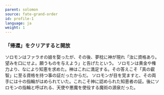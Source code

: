 ```yaml
---
parent: solomon
source: fate-grand-order
id: profile-1
language: ja
weight: 1
---
```


### 「帰還」をクリアすると開放

ソロモンはファラオの娘を娶ったが、その後、夢枕に神が現れ「汝に資格あり。望みを口にせよ。願うものを与えよう」と告げたという。
ソロモンは黄金や権力より、なにより知恵を求めた。神はこれに満足する。その答えこそ「真の叡智」に至る資格を持つ事の証だったからだ。
ソロモンが目を覚ますと、その両手には十の指輪がはめられていた。これこそ神に認められた知恵者の証。後にソロモンの指輪と呼ばれる、天使や悪魔を使役する魔術の源泉だった。
